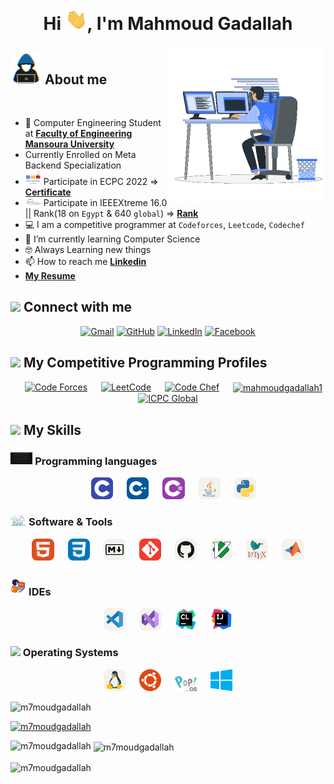 <h1 align="center">Hi <img src="https://github.com/m7moudGadallah/m7moudGadallah/blob/main/pic/giphy.webp?raw=true" width="35">, I'm Mahmoud Gadallah</h1>

<picture> <img align="right" src="pic/programmer2.gif?raw=true" width = 250px></picture>

<!--About me-->
## <picture><img src = "https://github.com/m7moudGadallah/m7moudGadallah/blob/main/pic/about_me.gif?raw=true" width = 50px></picture> About me
<br>
<div>

- 🏫 Computer Engineering Student at [**Faculty of Engineering Mansoura University**](http://engfac.mans.edu.eg/en)
- Currently Enrolled on Meta Backend Specialization
- <picture><img src = "pic/icpc.png" width = 25px></picture> Participate in ECPC 2022  => [**Certificate**](pic/2023-ECPCQDAYEIGHT2022-Mahmoud%20Gadallah-PLACE.png)
- <picture><img src = "pic/xtreme-logo.gif" width = 25px></picture> Participate in IEEEXtreme 16.0 || Rank(18 on `Egypt` & 640 `global`)  => [**Rank**](pic/IEEE_Rank.jpg)
- 💻 I am a competitive programmer at `Codeforces`, `Leetcode`, `Codechef`
- 🌱 I’m currently learning Computer Science
- 🤓 Always Learning new things
- 📫 How to reach me **[Linkedin](https://www.linkedin.com/in/m7moudgadallah/)**
- **[My Resume](https://drive.google.com/file/d/1uwg03JfkjRj933TbJI6Mzc4cX5C7RkIc/view?usp=sharing)**

</div>

<!--contact with me-->
## <img src="https://github.com/7oSkaaa/7oSkaaa/blob/main/Images/Connect-with-me.gif?raw=true" width="10%"> Connect with me
<p align="center">
	<a href="mailto:mahmoudgadallah876@gmail.com"><img img src="https://img.shields.io/badge/gmail-%23EA4335.svg?style=plastic&logo=gmail&logoColor=white" alt="Gmail"/></a>
	<a href="https://github.com/m7moudGadallah"><img src="https://img.shields.io/badge/github-%23181717.svg?style=plastic&logo=github&logoColor=white" alt="GitHub"/></a>
	<a href="https://www.linkedin.com/in/m7moudgadallah/"><img src="https://img.shields.io/badge/linkedin-%230A66C2.svg?style=plastic&logo=linkedin&logoColor=white" alt="LinkedIn"/></a>
	<a href="https://www.facebook.com/m7moudGadallah"><img src="https://img.shields.io/badge/facebook-%231877F2.svg?style=plastic&logo=facebook&logoColor=white" alt="Facebook"/></a>
</p>

<!--My competitive Programing Profiles-->
## <img src="https://media4.giphy.com/media/dMLmQfCO7lCA2gX3tw/giphy.gif?cid=ecf05e47ak6mwfu812269zzr8ydv529109qzpb8rszwnja9e&rid=giphy.gif&ct=s" width=10%> My Competitive Programming Profiles

<div align="center" width=100%>
    &emsp;
  <a href="https://codeforces.com/profile/Gadallah" target="blank" title="codeforces profile"><img src="https://img.icons8.com/external-tal-revivo-shadow-tal-revivo/50/000000/external-codeforces-programming-competitions-and-contests-programming-community-logo-shadow-tal-revivo.png" alt="Code Forces" width=6%/></a>
	  &emsp; 
	<a href="https://leetcode.com/m7moudGadallah/" target="blank" title="leetcode profile"><img src="https://img.icons8.com/external-tal-revivo-shadow-tal-revivo/50/000000/external-level-up-your-coding-skills-and-quickly-land-a-job-logo-shadow-tal-revivo.png" alt="LeetCode" width=%6/></a>
	  &emsp; 
	<a href="https://www.codechef.com/users/gadallah" target="blank" title="codechef profile"><img src="https://img.icons8.com/color/50/000000/codechef.png" alt="Code Chef" width=6%/></a>
	  &emsp; 
    <a href="https://www.hackerrank.com/mahmoudgadallah1" target="blank" title="hackerrank profile"><img align="center" src="https://raw.githubusercontent.com/rahuldkjain/github-profile-readme-generator/master/src/images/icons/Social/hackerrank.svg" alt="mahmoudgadallah1" width="6%" /></a>
      &emsp;
	<a href="https://icpc.global/ICPCID/0WKWHVB3LK5C" target="blank" title="ICPC"><img src="https://i.ibb.co/6J0r7rW/Daco-5610880.png" alt="ICPC Global" width=6% /></a>     
	  &emsp; 
</div>

<!--My Skills-->
## <img src="https://media2.giphy.com/media/QssGEmpkyEOhBCb7e1/giphy.gif?cid=ecf05e47a0n3gi1bfqntqmob8g9aid1oyj2wr3ds3mg700bl&rid=giphy.gif" width ="3%"> My Skills

<!--Programming-->
### <img src = "./pic/icons/prog_lang/programming.gif" width=7%> Programming languages

<p align="center">
    &emsp;
    <img src="./pic/icons/prog_lang/C.svg" width=7% title="C">
    &emsp;
    <img src="./pic/icons/prog_lang/CPP.svg" width=7% title="C++">
    &emsp;
    <img src="./pic/icons/prog_lang/CS.svg" width=7% title="C#">
    &emsp;
    <img src="./pic/icons/prog_lang/Java-Light.svg" width=7% title="Java">
        &emsp;
    <img src="./pic/icons/prog_lang/Python-Light.svg" width=7% title="Python">
</p>

<!--Software & Tools-->
 ### <img src = "./pic/icons/tools/Software_Tools.gif?=row=true" width=5%>  Software & Tools
 
<p align="center">
    &emsp;
    <img src="./pic/icons/prog_lang/HTML.svg" width=7% title="HTML">
    &emsp;
    <img src="./pic/icons/prog_lang/CSS.svg" width=7% title="CSS">
    &emsp;
    <img src="./pic/icons/prog_lang/Markdown-Light.svg" width=7% title="Markdown">
    &emsp;
        <img src="./pic/icons/prog_lang/Git.svg" width=7% title="Git">
    &emsp;
        <img src="./pic/icons/prog_lang/Github-Light.svg" width=7% title="Github">
    &emsp;
    <img src="./pic/icons/tools/VIM-Light.svg" width=7% title="Vim">
    &emsp;
    <img src="./pic/icons/tools/LaTeX-Light.svg" width=7% title="LaTex">
    &emsp;
        <img src="./pic/icons/prog_lang/Matlab-Light.svg" width=7% title="Matlab">
    &emsp;
</p>

<!--IDEs-->
 ### <img src = "./pic/icons/tools/IDEs.gif?raw=true" width=5%> IDEs
 
<p align="center">
    &emsp;
    <img src="./pic/icons/tools/VSCode-Light.svg" width=7% title="VS Code">
    &emsp;
    <img src="./pic/icons/tools/VisualStudio-Light.svg" width=7% title="Visual Studio">
    &emsp;
    <img src="./pic/icons/tools/CLion_icon.svg" width=7% title="Clion">
    &emsp;
    <img src="./pic/icons/tools/IntelliJ_IDEA_icon.svg" width=7% title="IntelliJ IDEA">
    &emsp;  
</p>

 ### <img src = "./pic/icons/OS.gif?raw=true" width=5%>  Operating Systems
 
<p align="center">
    &emsp;
    <img src="./pic/icons/os/Linux-Light.svg" width=7% title="Linux">
    &emsp;
    <img src="./pic/icons/os/ubuntu-logo-8FDEC6A07B-seeklogo.com.png" width=7% title="Ubuntu">
    &emsp;
    <img src="./pic/icons/os/Pop_OS-Logo-nobg.svg.png" width=7% title="Pop_OS!">
    &emsp;
    <img src="./pic/icons/os/microsoft-windows-22.svg" width=7% title="Windows">
    &emsp;
</p>



<p align="left"> <img src="https://komarev.com/ghpvc/?username=m7moudgadallah&label=Profile%20views&color=0e75b6&style=flat" alt="m7moudgadallah" /> </p>

<p align="left"> <a href="https://github.com/ryo-ma/github-profile-trophy"><img src="https://github-profile-trophy.vercel.app/?username=m7moudgadallah" alt="m7moudgadallah" /></a> </p>





<p><img align="left" src="https://github-readme-stats.vercel.app/api/top-langs?username=m7moudgadallah&show_icons=true&locale=en&layout=compact" alt="m7moudgadallah" /></p>

<p>&nbsp;<img align="center" src="https://github-readme-stats.vercel.app/api?username=m7moudgadallah&show_icons=true&locale=en" alt="m7moudgadallah" /></p>

<p><img align="center" src="https://github-readme-streak-stats.herokuapp.com/?user=m7moudgadallah&" alt="m7moudgadallah" /></p>
